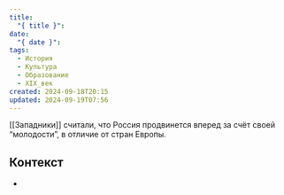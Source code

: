 ```yaml
---
title:
  "{ title }": 
date:
  "{ date }": 
tags:
  - История
  - Культура
  - Образование
  - XIX_век
created: 2024-09-18T20:15
updated: 2024-09-19T07:56
---
```

[[Западники]] считали, что Россия продвинется вперед за счёт своей “молодости”, в отличие от стран Европы.

## Контекст
- 

